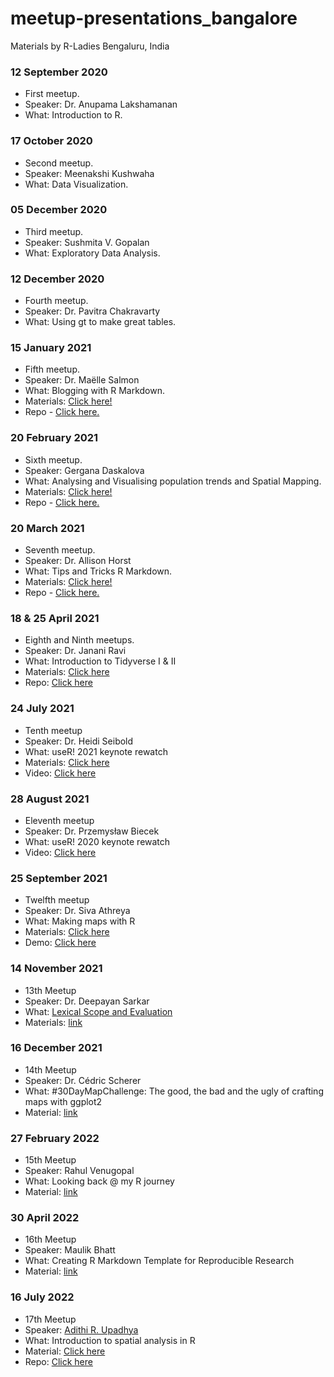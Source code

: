 # meetup-presentations_bangalore
Materials by R-Ladies Bengaluru, India

### 12 September 2020
- First meetup.
- Speaker: Dr. Anupama Lakshamanan
- What: Introduction to R.

### 17 October 2020
- Second meetup.
- Speaker: Meenakshi Kushwaha
- What: Data Visualization.

### 05 December 2020
- Third meetup.
- Speaker: Sushmita V. Gopalan
- What: Exploratory Data Analysis.

### 12 December 2020
- Fourth meetup.
- Speaker: Dr. Pavitra Chakravarty
- What: Using gt to make great tables.

### 15 January 2021
- Fifth meetup.
- Speaker: Dr. Maëlle Salmon
- What: Blogging with R Markdown.
- Materials: [Click here!](https://rmd-blogging-blr.netlify.app/)
- Repo - [Click here.](https://github.com/maelle/rladies-blr-rmd-blogging)

### 20 February 2021
- Sixth meetup.
- Speaker: Gergana Daskalova
- What: Analysing and Visualising population trends and Spatial Mapping.
- Materials: [Click here!](https://ourcodingclub.github.io/tutorials/trends-analysis-dataviz/)
- Repo - [Click here.](https://github.com/ourcodingclub/ourcodingclub.github.io/blob/master/_tutorials/trends-analysis-dataviz.md)

### 20 March 2021
- Seventh meetup.
- Speaker: Dr. Allison Horst
- What: Tips and Tricks R Markdown.
- Materials: [Click here!](https://ourcodingclub.github.io/tutorials/trends-analysis-dataviz/)
- Repo - [Click here.](https://github.com/ourcodingclub/ourcodingclub.github.io/blob/master/_tutorials/trends-analysis-dataviz.md)

### 18 & 25 April 2021
- Eighth and Ninth meetups.
- Speaker: Dr. Janani Ravi
- What: Introduction to Tidyverse I & II
- Materials: [Click here](https://github.com/rladies/meetup-presentations_bangalore/tree/master/2021_04_18_Introduction_to_Tidyverse_1%262_Meetup)
- Repo: [Click here](https://github.com/rladies/meetup-presentations_bangalore/tree/master/2021_04_18_Introduction_to_Tidyverse_1%262_Meetup)

### 24 July 2021
- Tenth meetup
- Speaker: Dr. Heidi Seibold
- What: useR! 2021 keynote rewatch
- Materials: [Click here](https://docs.google.com/presentation/d/1XQc2U2X8hiK43UzUi9IwvsvULxhVy0WzWSa_Kt4ZJv4/edit#slide=id.p)
- Video: [Click here](https://www.youtube.com/watch?v=qTHykvYOItY)

### 28 August 2021
- Eleventh meetup
- Speaker: Dr. Przemysław Biecek
- What: useR! 2020 keynote rewatch
- Video: [Click here](https://www.youtube.com/watch?v=9WWn5ew8D8o)

### 25 September 2021
- Twelfth meetup
- Speaker: Dr. Siva Athreya
- What: Making maps with R
- Materials: [Click here](https://www.isibang.ac.in/~athreya/Rtalk/)
- Demo: [Click here](https://www.isibang.ac.in/~athreya/incovid19/ktest.php)

### 14 November 2021
- 13th Meetup
- Speaker: Dr. Deepayan Sarkar
- What:  [Lexical Scope and Evaluation](https://deepayan.github.io/r-talks/r-eval/eval.html#1)
- Materials: [link](https://deepayan.github.io/r-expository-material.html)

### 16 December 2021
- 14th Meetup
- Speaker: Dr. Cédric Scherer
- What:  #30DayMapChallenge: The good, the bad and the ugly of crafting maps with ggplot2
- Material: [link](https://www.cedricscherer.com/slides/RladiesBangalore_30DayMapChallenge.pdf)

### 27 February 2022
- 15th Meetup
- Speaker: Rahul Venugopal
- What:  Looking back @ my R journey
- Material: [link](https://github.com/rahulvenugopal/RLadies-Bengaluru-Talk-27022022)

### 30 April 2022
- 16th Meetup
- Speaker: Maulik Bhatt
- What:  Creating R Markdown Template for Reproducible Research
- Material: [link](https://github.com/rladies/meetup-presentations_bangalore/blob/master/2022_04_30_Creating_RMarkdown_Template_for_Reproducible_Research/R%20Markdown%20Templates.pptx)

### 16 July 2022
- 17th Meetup
- Speaker: [Adithi R. Upadhya](https://adithirugis.netlify.app/) 
- What: Introduction to spatial analysis in R
- Material: [Click here](https://rladies-bangalore-spatial-analysis.netlify.app/)
- Repo: [Click here](https://github.com/adithirgis/r_ladies_bangalore_spatial_analysis)

